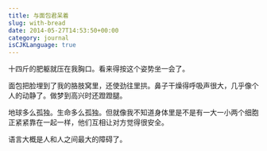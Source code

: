 ```yaml
---
title: 与面包君呆着
slug: with-bread
date: 2014-05-27T14:53:50+00:00
category: journal
isCJKLanguage: true
---
```

十四斤的肥躯就压在我胸口。看来得按这个姿势坐一会了。

面包把脸埋到了我的胳肢窝里，还使劲往里拱。鼻子干燥得呼吸声很大，几乎像个人的动静了。做梦到高兴时还蹬蹬腿。

地球多么孤独。生命多么孤独。但就像我不知道身体里是不是有一大一小两个细胞正紧紧靠在一起一样，他们互相让对方觉得很安全。

语言大概是人和人之间最大的障碍了。
